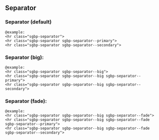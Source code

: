 ## Separator

### Separator (default)

    @example:
    <hr class="sgbp-separator">
    <hr class="sgbp-separator sgbp-separator--primary">
    <hr class="sgbp-separator sgbp-separator--secondary">

### Separator (big):
  
    @example:
    <hr class="sgbp-separator sgbp-separator--big">
    <hr class="sgbp-separator sgbp-separator--big sgbp-separator--primary">
    <hr class="sgbp-separator sgbp-separator--big sgbp-separator--secondary">

### Separator (fade):
  
    @example:
    <hr class="sgbp-separator sgbp-separator--big sgbp-separator--fade">
    <hr class="sgbp-separator sgbp-separator--big sgbp-separator--fade sgbp-separator--primary">
    <hr class="sgbp-separator sgbp-separator--big sgbp-separator--fade sgbp-separator--secondary">
